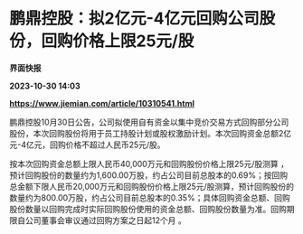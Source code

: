 # 鹏鼎控股：拟2亿元-4亿元回购公司股份，回购价格上限25元/股
**界面快报**

**2023-10-30 14:03**

**https://www.jiemian.com/article/10310541.html**

鹏鼎控股10月30日公告，公司拟使用自有资金以集中竞价交易方式回购部分公司股份，本次回购股份将用于员工持股计划或股权激励计划。本次回购资金总额2亿元-4亿元，回购价格不超过人民币25元/股。

按本次回购资金总额上限人民币40,000万元和回购股份价格上限25元/股测算 ，预计回购股份的数量约为1,600.00万股，约占公司目前总股本的0.69%；按回购总金额下限人民币20,000万元和回购股份价格上限25元/股测算，预计回购股份的数量约为800.00万股，约占公司目前总股本的0.35%；具体回购资金总额、回购股份数量以回购完成时实际回购股份使用的资金总额、回购股份数量为准。回购期限自公司董事会审议通过回购方案之日起12个月 。